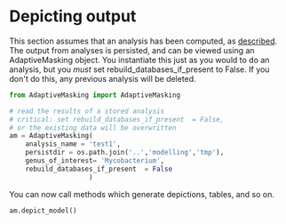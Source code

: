 # Depicting output

This section assumes that an analysis has been computed, as [described](model_maf.md).  The output from analyses is persisted, and can be viewed using an AdaptiveMasking object.  You instantiate this just as you would to do an analysis, but you *must* set rebuild_databases_if_present to False.
If you don't do this, any previous analysis will be deleted.


```python
from AdaptiveMasking import AdaptiveMasking

# read the results of a stored analysis
# critical: set rebuild_databases_if_present  = False,
# or the existing data will be overwritten
am = AdaptiveMasking(
	analysis_name = 'test1',
	persistdir = os.path.join('..','modelling','tmp'),
	genus_of_interest= 'Mycobacterium',
	rebuild_databases_if_present  = False
					)

```

You can now call methods which generate depictions, tables, and so on.

```
am.depict_model()

```
